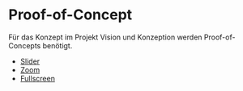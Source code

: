 # Proof-of-Concept

Für das Konzept im Projekt Vision und Konzeption werden Proof-of-Concepts benötigt.

* [Slider](https://wihowe.github.io/POC/slider/index.html)
* [Zoom](https://wihowe.github.io/POC/zoom/index.html)
* [Fullscreen](https://wihowe.github.io/POC/fullscreen/index.html)
